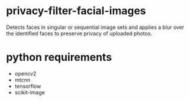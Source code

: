 # privacy-filter-facial-images
Detects faces in singular or sequential image sets and applies a blur over the identified faces to preserve privacy of uploaded photos.

# python requirements
* opencv2
* mtcnn
* tensorflow
* scikit-image